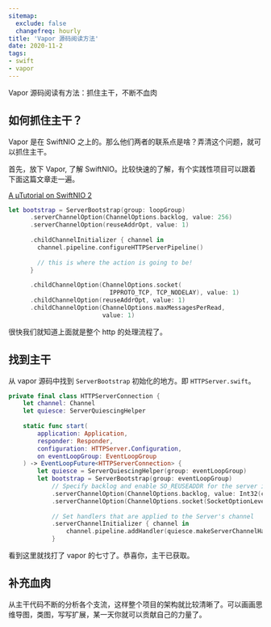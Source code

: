 ```yaml
---
sitemap:
  exclude: false
  changefreq: hourly
title: 'Vapor 源码阅读方法'
date: 2020-11-2
tags:
- swift
- vapor
---
```


Vapor 源码阅读有方法：抓住主干，不断不血肉

## 如何抓住主干？

Vapor 是在 SwiftNIO 之上的。那么他们两者的联系点是啥？弄清这个问题，就可以抓住主干。

首先，放下 Vapor, 了解 SwiftNIO。比较快速的了解，有个实践性项目可以跟着下面这篇文章走一遍。

[A µTutorial on SwiftNIO 2](http://www.alwaysrightinstitute.com/microexpress-nio2/)

```swift
let bootstrap = ServerBootstrap(group: loopGroup)
      .serverChannelOption(ChannelOptions.backlog, value: 256)
      .serverChannelOption(reuseAddrOpt, value: 1)
      
      .childChannelInitializer { channel in
        channel.pipeline.configureHTTPServerPipeline()
        
        // this is where the action is going to be!
      }
      
      .childChannelOption(ChannelOptions.socket(
                            IPPROTO_TCP, TCP_NODELAY), value: 1)
      .childChannelOption(reuseAddrOpt, value: 1)
      .childChannelOption(ChannelOptions.maxMessagesPerRead, 
                          value: 1)
```

很快我们就知道上面就是整个 http 的处理流程了。

## 找到主干

从 vapor 源码中找到 `ServerBootstrap` 初始化的地方。即 `HTTPServer.swift`。

```swift
private final class HTTPServerConnection {
    let channel: Channel
    let quiesce: ServerQuiescingHelper
    
    static func start(
        application: Application,
        responder: Responder,
        configuration: HTTPServer.Configuration,
        on eventLoopGroup: EventLoopGroup
    ) -> EventLoopFuture<HTTPServerConnection> {
        let quiesce = ServerQuiescingHelper(group: eventLoopGroup)
        let bootstrap = ServerBootstrap(group: eventLoopGroup)
            // Specify backlog and enable SO_REUSEADDR for the server itself
            .serverChannelOption(ChannelOptions.backlog, value: Int32(configuration.backlog))
            .serverChannelOption(ChannelOptions.socket(SocketOptionLevel(SOL_SOCKET), SO_REUSEADDR), value: configuration.reuseAddress ? SocketOptionValue(1) : SocketOptionValue(0))
            
            // Set handlers that are applied to the Server's channel
            .serverChannelInitializer { channel in
                channel.pipeline.addHandler(quiesce.makeServerChannelHandler(channel: channel))
            }

```

看到这里就找打了 vapor 的七寸了。恭喜你，主干已获取。

## 补充血肉

从主干代码不断的分析各个支流，这样整个项目的架构就比较清晰了。可以画画思维导图，类图，写写扩展，某一天你就可以贡献自己的力量了。







